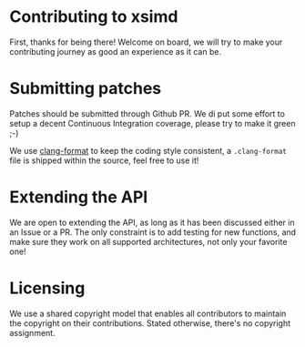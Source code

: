 # Contributing to xsimd

First, thanks for being there! Welcome on board, we will try to make your
contributing journey as good an experience as it can be.

# Submitting patches

Patches should be submitted through Github PR. We di put some effort to setup a
decent Continuous Integration coverage, please try to make it green ;-)

We use [clang-format](https://clang.llvm.org/docs/ClangFormat.html) to keep
the coding style consistent, a ``.clang-format`` file is shipped within the
source, feel free to use it!

# Extending the API

We are open to extending the API, as long as it has been discussed either in an
Issue or a PR. The only constraint is to add testing for new functions, and make
sure they work on all supported architectures, not only your favorite one!

# Licensing

We use a shared copyright model that enables all contributors to maintain the
copyright on their contributions. Stated otherwise, there's no copyright
assignment.
